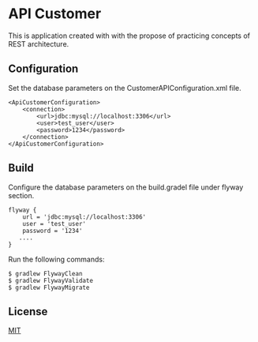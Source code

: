 # API Customer

This is application created with with the propose of practicing concepts of REST architecture.


## Configuration

Set the database parameters on the CustomerAPIConfiguration.xml file.

```
<ApiCustomerConfiguration>
    <connection>
        <url>jdbc:mysql://localhost:3306</url>
        <user>test_user</user>
        <password>1234</password>
    </connection>
</ApiCustomerConfiguration>
```

## Build
Configure the database parameters on the build.gradel file under flyway section.

```
flyway {
    url = 'jdbc:mysql://localhost:3306'
    user = 'test_user'
    password = '1234'
   ....
}
```
Run the following commands:

```
$ gradlew FlywayClean
$ gradlew FlywayValidate
$ gradlew FlywayMigrate
```

## License
[MIT](https://choosealicense.com/licenses/mit/)